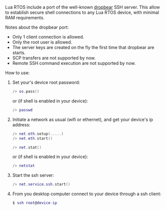 Lua RTOS include a port of the well-known [dropbear](https://matt.ucc.asn.au/dropbear/dropbear.html) SSH server. This allow to establish secure shell connections to any Lua RTOS device, with minimal RAM requirements.

Notes about the dropbear port:

  * Only 1 client connection is allowed.
  * Only the root user is allowed.
  * The server keys are created on the fly the first time that dropbear are starts.
  * SCP transfers are not supported by now.
  * Remote SSH command execution are not supported by now.

How to use:

1. Set your's device root password:

   ```lua
   /> os.pass()
   ```

   or (if shell is enabled in your device):

   ```lua
   /> passwd
   ```

2. Initiate a network as usual (wifi or ethernet), and get your device's ip address:

   ```lua
   /> net.eth.setup(.....)
   /> net.eth.start()
   ```

   ```lua
   /> net.stat()
   ```

   or (if shell is enabled in your device):

   ```lua
   /> netstat
   ```

3. Start the ssh server:

   ```lua
   /> net.service.ssh.start()
   ```

4. From you desktop computer connect to your device through a ssh client:

   ```lua
   $ ssh root@device-ip
   ```